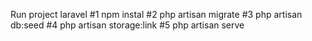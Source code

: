 Run project laravel
#1
npm instal
#2
php artisan migrate
#3
 php artisan db:seed
#4
php artisan storage:link
#5
php artisan serve
